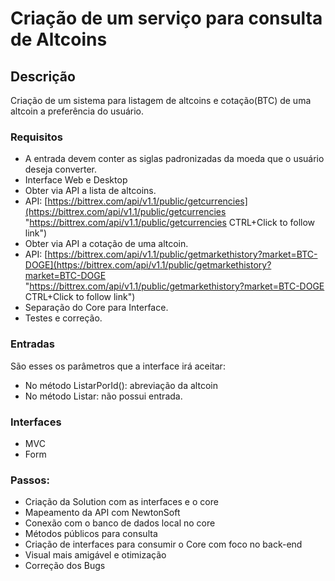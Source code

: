 # Criação de um serviço para consulta de Altcoins

## Descrição
Criação de um sistema para listagem de altcoins e cotação(BTC) de uma altcoin a preferência do usuário.

### Requisitos

-   A entrada devem conter as siglas padronizadas da moeda que o usuário deseja converter.
-   Interface Web e Desktop
-   Obter via API a lista de altcoins.
-   API: [https://bittrex.com/api/v1.1/public/getcurrencies](https://bittrex.com/api/v1.1/public/getcurrencies "https://bittrex.com/api/v1.1/public/getcurrencies
    CTRL+Click to follow link")
-   Obter via API a cotação de uma altcoin.
-   API: [https://bittrex.com/api/v1.1/public/getmarkethistory?market=BTC-DOGE](https://bittrex.com/api/v1.1/public/getmarkethistory?market=BTC-DOGE "https://bittrex.com/api/v1.1/public/getmarkethistory?market=BTC-DOGE
    CTRL+Click to follow link")
-   Separação do Core para Interface.
-   Testes e correção.


### Entradas

São esses os parâmetros que a interface irá aceitar: 

- No método ListarPorId(): abreviação da altcoin
- No método Listar: não possui entrada.

### Interfaces

-   MVC
-   Form

### Passos:

-   Criação da Solution com as interfaces e o core
-	Mapeamento da API com NewtonSoft
-   Conexão com o banco de dados local no core
-   Métodos públicos para consulta
-   Criação de interfaces para consumir o Core com foco no back-end
-   Visual mais amigável e otimização
-   Correção dos Bugs
